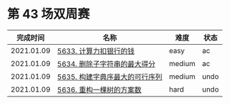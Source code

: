 # 第 43 场双周赛

**完成时间**|**名称**|**难度**|**状态**
------------|--------|--------|-------
2021.01.09|[5633. 计算力扣银行的钱](./5633.%20计算力扣银行的钱)|easy|ac
2021.01.09|[5634. 删除子字符串的最大得分](./5634.%20删除子字符串的最大得分)|medium|ac
2021.01.09|[5635. 构建字典序最大的可行序列](./5635.%20构建字典序最大的可行序列)|medium|undo
2021.01.09|[5636. 重构一棵树的方案数](./5636.%20重构一棵树的方案数)|hard|undo
